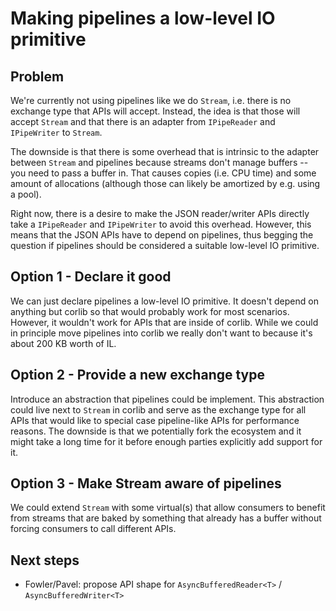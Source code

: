 # Making pipelines a low-level IO primitive

## Problem

We're currently not using pipelines like we do `Stream`, i.e. there is no
exchange type that APIs will accept. Instead, the idea is that those will accept
`Stream` and that there is an adapter from `IPipeReader` and `IPipeWriter` to
`Stream`.

The downside is that there is some overhead that is intrinsic to the adapter
between `Stream` and pipelines because streams don't manage buffers -- you need
to pass a buffer in. That causes copies (i.e. CPU time) and some amount of
allocations (although those can likely be amortized by e.g. using a pool).

Right now, there is a desire to make the JSON reader/writer APIs directly take
a `IPipeReader` and `IPipeWriter` to avoid this overhead. However, this means that
the JSON APIs have to depend on pipelines, thus begging the question if pipelines
should be considered a suitable low-level IO primitive.

## Option 1 - Declare it good

We can just declare pipelines a low-level IO primitive. It doesn't depend on
anything but corlib so that would probably work for most scenarios. However, it
wouldn't work for APIs that are inside of corlib. While we could in principle
move pipelines into corlib we really don't want to because it's about 200 KB
worth of IL.

## Option 2 - Provide a new exchange type

Introduce an abstraction that pipelines could be implement. This abstraction
could live next to `Stream` in corlib and serve as the exchange type for all
APIs that would like to special case pipeline-like APIs for performance reasons.
The downside is that we potentially fork the ecosystem and it might take a long
time for it before enough parties explicitly add support for it.

## Option 3 - Make Stream aware of pipelines

We could extend `Stream` with some virtual(s) that allow consumers to benefit
from streams that are baked by something that already has a buffer without
forcing consumers to call different APIs.

## Next steps

* Fowler/Pavel: propose API shape for `AsyncBufferedReader<T>` /
  `AsyncBufferedWriter<T>`